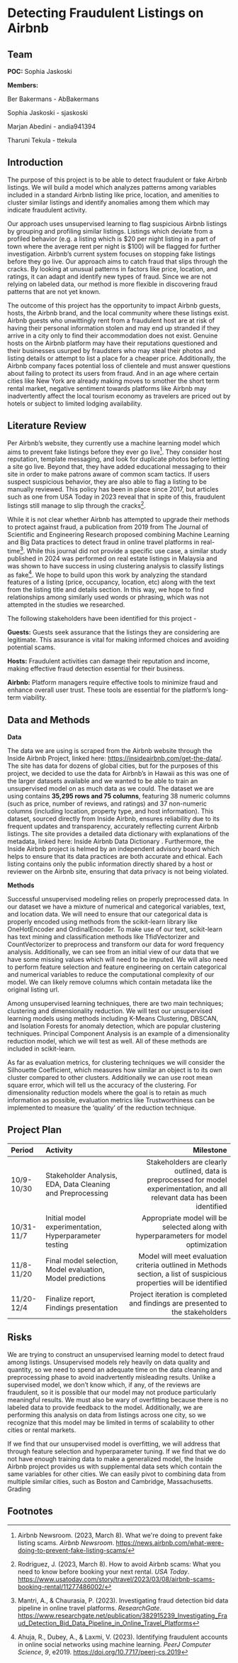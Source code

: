 # Detecting Fraudulent Listings on Airbnb
## Team
__POC:__ Sophia Jaskoski

__Members:__

Ber Bakermans - AbBakermans 

Sophia Jaskoski - sjaskoski

Marjan Abedini - andia941394 

Tharuni Tekula - ttekula 

## Introduction
The purpose of this project is to be able to detect fraudulent or fake Airbnb listings. We will build 
a model which analyzes patterns among variables included in a standard Airbnb listing like price, location, and amenities to cluster similar listings and identify anomalies among them which may indicate fraudulent activity.

Our approach uses unsupervised learning to flag suspicious Airbnb listings by grouping and profiling similar listings. Listings which deviate from a profiled behavior (e.g. a listing which is $20 per night listing in a part of town where the average rent per night is $100) will be flagged for further investigation. Airbnb’s current system focuses on stopping fake listings before they go live. Our approach aims to catch fraud that slips through the cracks. By looking at unusual patterns in factors like price, location, and ratings, it can adapt and identify new types of fraud. Since we are not relying on labeled data, our method is more flexible in discovering fraud patterns that are not yet known.

The outcome of this project has the opportunity to impact Airbnb guests, hosts, the Airbnb brand, and the local community where these listings exist. Airbnb guests who unwittingly rent from a fraudulent host are at risk of having their personal information stolen and may end up stranded if they arrive in a city only to find their accommodation does not exist. Genuine hosts on the Airbnb platform may have their reputations questioned and their businesses usurped by fraudsters who may steal their photos and listing details or attempt to list a place for a cheaper price. Additionally, the Airbnb company faces potential loss of clientele and must answer questions about failing to protect its users from fraud. And in an age where certain cities like New York are already making moves to smother the short term rental market, negative sentiment towards platforms like Airbnb may inadvertently affect the local tourism economy as travelers are priced out by hotels or subject to limited lodging availability.

## Literature Review
Per Airbnb’s website, they currently use a machine learning model which aims to prevent fake listings before they ever go live[^1]. They consider host reputation, template messaging, and look for duplicate photos before letting a site go live. Beyond that, they have added educational messaging to their site in order to make patrons aware of common scam tactics. If users suspect suspicious behavior, they are also able to flag a listing to be manually reviewed. This policy has been in place since 2017, but articles such as one from USA Today in 2023 reveal that in spite of this, fraudulent listings still manage to slip through the cracks[^2].


While it is not clear whether Airbnb has attempted to upgrade their methods to protect against fraud, a publication from 2019 from The Journal of Scientific and Engineering Research proposed combining Machine Learning and Big Data practices to detect fraud in online travel platforms in real-time[^3]. While this journal did not provide a specific use case, a similar study published in 2024 was performed on real estate listings in Malaysia and was shown to have success in using clustering analysis to classify listings as fake[^4]. We hope to build upon this work by analyzing the standard features of a listing (price, occupancy, location, etc) along with the text from the listing title and details section. In this way, we hope to find relationships among similarly used words or phrasing, which was not attempted in the studies we researched.

The following stakeholders have been identified for this project - 

__Guests:__
Guests seek assurance that the listings they are considering are legitimate. This assurance is vital for making informed choices and avoiding potential scams.

__Hosts:__
Fraudulent activities can damage their reputation and income, making effective fraud detection essential for their business.

__Airbnb:__
Platform managers require effective tools to minimize fraud and enhance overall user trust. These tools are essential for the platform’s long-term viability.


## Data and Methods
__Data__

The data we are using is scraped from the Airbnb website through the Inside Airbnb Project, linked here: https://insideairbnb.com/get-the-data/. The site has data for dozens of global cities, but for the purposes of this project, we decided to use the data for Airbnb’s in Hawaii as this was one of the larger datasets available and we wanted to be able to train an unsupervised model on as much data as we could. The dataset we are using contains __35,295 rows and 75 columns__, featuring 38 numeric columns (such as price, number of reviews, and ratings) and 37 non-numeric columns (including location, property type, and host information). This dataset, sourced directly from Inside Airbnb, ensures reliability due to its frequent updates and transparency, accurately reflecting current Airbnb listings. The site provides a detailed data dictionary with explanations of the metadata, linked here: Inside Airbnb Data Dictionary . Furthermore, the Inside Airbnb project is helmed by an independent advisory board which helps to ensure that its data practices are both accurate and ethical. Each listing contains only the public information directly shared by a host or reviewer on the Airbnb site, ensuring that data privacy is not being violated.

__Methods__

Successful unsupervised modeling relies on properly preprocessed data. In our dataset we have a mixture of numerical and categorical variables, text, and location data. We will need to ensure that our categorical data is properly encoded using methods from the scikit-learn library like OneHotEncoder and OrdinalEncoder. To make use of our text, scikit-learn has text mining and classification methods like TfidVectorizer and CountVectorizer to preprocess and transform our data for word frequency analysis. Additionally, we can see from an initial view of our data that we have some missing values which will need to be imputed. We will also need to perform feature selection and feature engineering on certain categorical and numerical variables to reduce the computational complexity of our model. We can likely remove columns which contain metadata like the original listing url.

Among unsupervised learning techniques, there are two main techniques; clustering and dimensionality reduction. We will test our unsupervised learning models using methods including K-Means Clustering, DBSCAN, and Isolation Forests for anomaly detection, which are popular clustering techniques. Principal Component Analysis is an example of a dimensionality reduction model, which we will test as well. All of these methods are included in scikit-learn.

As far as evaluation metrics, for clustering techniques we will consider the Silhouette Coefficient, which measures how similar an object is to its own cluster compared to other clusters. Additionally we can use root mean square error, which will tell us the accuracy of the clustering. For dimensionality reduction models where the goal is to retain as much information as possible, evaluation metrics like Trustworthiness can be implemented to measure the ‘quality’ of the reduction technique.

## Project Plan

| Period             | Activity | Milestone|
| :---------------- | :------ | ----: |
| 10/9-10/30       |   Stakeholder Analysis, EDA, Data Cleaning and Preprocessing  | Stakeholders are clearly outlined, data is preprocessed for model experimentation, and all relevant data has been identified |
| 10/31-11/7           |   Initial model experimentation, Hyperparameter testing   | Appropriate model will be selected along with hyperparameters for model optimization |
| 11/8-11/20    |  Final model selection, Model evaluation, Model predictions   | Model will meet evaluation criteria outlined in Methods section, a list of suspicious properties will be identified |
| 11/20-12/4 |  Finalize report, Findings presentation   | Project iteration is completed and findings are presented to the stakeholders |




## Risks

We are trying to construct an unsupervised learning model to detect fraud among listings. Unsupervised models rely heavily on data quality and quantity, so we need to spend an adequate time on the data cleaning and preprocessing phase to avoid inadvertently misleading results. Unlike a supervised model, we don’t know which, if any, of the reviews are fraudulent, so it is possible that our model may not produce particularly meaningful results. We must also be wary of overfitting because there is no labeled data to provide feedback to the model. Additionally, we are performing this analysis on data from listings across one city, so we recognize that this model may be limited in terms of scalability to other cities or rental markets. 

If we find that our unsupervised model is overfitting, we will address that through feature selection and hyperparameter tuning. If we find that we do not have enough training data to make a generalized model, the Inside Airbnb project provides us with supplemental data sets which contain the same variables for other cities. We can easily pivot to combining data from multiple similar cities, such as Boston and Cambridge, Massachusetts. 
Grading 

## Footnotes

[^1]: Airbnb Newsroom. (2023, March 8). What we're doing to prevent fake listing scams. *Airbnb Newsroom*. https://news.airbnb.com/what-were-doing-to-prevent-fake-listing-scams/


[^2]:Rodriguez, J. (2023, March 8). How to avoid Airbnb scams: What you need to know before booking your next rental. *USA Today*. https://www.usatoday.com/story/travel/2023/03/08/airbnb-scams-booking-rental/11277486002/


[^3]: Mantri, A., & Chaurasia, P. (2023). Investigating fraud detection bid data pipeline in online travel platforms. *ResearchGate*. https://www.researchgate.net/publication/382915239_Investigating_Fraud_Detection_Bid_Data_Pipeline_in_Online_Travel_Platforms

[^4]: Ahuja, R., Dubey, A., & Laxmi, V. (2023). Identifying fraudulent accounts in online social networks using machine learning. *PeerJ Computer Science*, *9*, e2019. https://doi.org/10.7717/peerj-cs.2019
